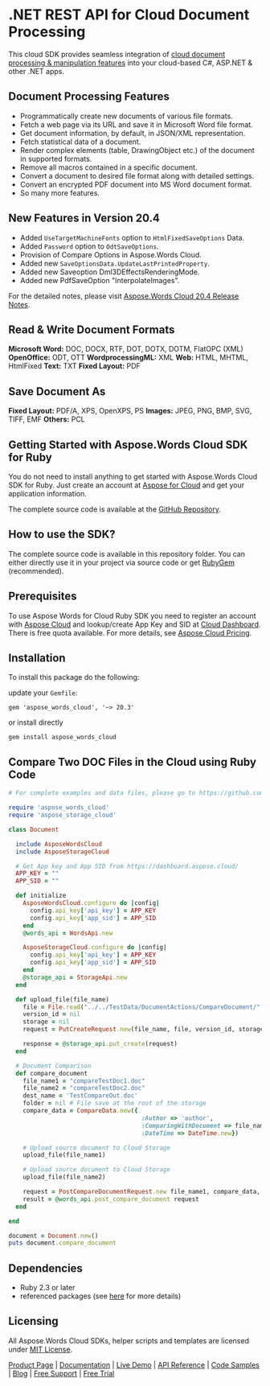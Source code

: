 # .NET REST API for Cloud Document Processing

This cloud SDK provides seamless integration of [cloud document processing & manipulation features](https://products.aspose.cloud/words/net) into your cloud-based C#, ASP.NET & other .NET apps.

## Document Processing Features

- Programmatically create new documents of various file formats.
- Fetch a web page via its URL and save it in Microsoft Word file format.
- Get document information, by default, in JSON/XML representation.
- Fetch statistical data of a document.
- Render complex elements (table, DrawingObject etc.) of the document in supported formats.
- Remove all macros contained in a specific document.
- Convert a document to desired file format along with detailed settings.
- Convert an encrypted PDF document into MS Word document format.
- So many more features.

## New Features in Version 20.4

- Added `UseTargetMachineFonts` option to `HtmlFixedSaveOptions` Data.
- Added `Password` option to `OdtSaveOptions`.
- Provision of Compare Options in Aspose.Words Cloud.
- Added new `SaveOptionsData.UpdateLastPrintedProperty`.
- Added new Saveoption Dml3DEffectsRenderingMode.
- Added new PdfSaveOption "InterpolateImages".

For the detailed notes, please visit [Aspose.Words Cloud 20.4 Release Notes](https://docs.aspose.cloud/display/wordscloud/Aspose.Words+Cloud+20.4+Release+Notes).

## Read & Write Document Formats

**Microsoft Word:** DOC, DOCX, RTF, DOT, DOTX, DOTM, FlatOPC (XML)
**OpenOffice:** ODT, OTT
**WordprocessingML:** XML
**Web:** HTML, MHTML, HtmlFixed
**Text:** TXT
**Fixed Layout:** PDF

## Save Document As

**Fixed Layout:** PDF/A, XPS, OpenXPS, PS
**Images:** JPEG, PNG, BMP, SVG, TIFF, EMF
**Others:** PCL

## Getting Started with Aspose.Words Cloud SDK for Ruby

You do not need to install anything to get started with Aspose.Words Cloud SDK for Ruby. Just create an account at [Aspose for Cloud](https://dashboard.aspose.cloud/#/apps) and get your application information.

The complete source code is available at the [GitHub Repository](https://github.com/aspose-words-cloud/aspose-words-cloud-ruby).

## How to use the SDK?

The complete source code is available in this repository folder. You can either directly use it in your project via source code or get [RubyGem](https://rubygems.org/gems/aspose_words_cloud) (recommended).

## Prerequisites

To use Aspose Words for Cloud Ruby SDK you need to register an account with [Aspose Cloud](https://www.aspose.cloud/) and lookup/create App Key and SID at [Cloud Dashboard](https://dashboard.aspose.cloud/#/apps). There is free quota available. For more details, see [Aspose Cloud Pricing](https://github.com/aspose-words-cloud/aspose-words-cloud-ruby/blob/master/tests).

## Installation

To install this package do the following: 

update your `Gemfile`:

`gem 'aspose_words_cloud', '~> 20.3'`

or install directly

`gem install aspose_words_cloud`

## Compare Two DOC Files in the Cloud using Ruby Code

```ruby
# For complete examples and data files, please go to https://github.com/aspose-words-cloud/aspose-words-cloud-ruby

require 'aspose_words_cloud'
require 'aspose_storage_cloud'

class Document

  include AsposeWordsCloud
  include AsposeStorageCloud

  # Get App key and App SID from https://dashboard.aspose.cloud/
  APP_KEY = ""
  APP_SID = ""

  def initialize
    AsposeWordsCloud.configure do |config|
      config.api_key['api_key'] = APP_KEY
      config.api_key['app_sid'] = APP_SID
    end
    @words_api = WordsApi.new

    AsposeStorageCloud.configure do |config|
      config.api_key['api_key'] = APP_KEY
      config.api_key['app_sid'] = APP_SID
    end
    @storage_api = StorageApi.new
  end

  def upload_file(file_name)
    file = File.read("../../TestData/DocumentActions/CompareDocument/" << file_name)
    version_id = nil
    storage = nil
    request = PutCreateRequest.new(file_name, file, version_id, storage)

    response = @storage_api.put_create(request)
  end

  # Document Comparison
  def compare_document
    file_name1 = "compareTestDoc1.doc"
    file_name2 = "compareTestDoc2.doc"
    dest_name = 'TestCompareOut.doc'
    folder = nil # File save at the root of the storage
    compare_data = CompareData.new({
                                     :Author => 'author',
                                     :ComparingWithDocument => file_name2,
                                     :DateTime => DateTime.new})

    # Upload source document to Cloud Storage
    upload_file(file_name1)

    # Upload source document to Cloud Storage
    upload_file(file_name2)

    request = PostCompareDocumentRequest.new file_name1, compare_data, folder, :dest_file_name => dest_name
    result = @words_api.post_compare_document request
  end

end

document = Document.new()
puts document.compare_document
```

## Dependencies

- Ruby 2.3 or later
- referenced packages (see [here](https://github.com/aspose-words-cloud/aspose-words-cloud-ruby/blob/master/Gemfile) for more details)

## Licensing

All Aspose.Words Cloud SDKs, helper scripts and templates are licensed under [MIT License](https://github.com/aspose-words-cloud/aspose-words-cloud-ruby/blob/master/LICENSE).

[Product Page](https://products.aspose.cloud/words/net) | [Documentation](https://docs.aspose.cloud/display/wordscloud/Home) | [Live Demo](https://products.aspose.app/words/family) | [API Reference](https://apireference.aspose.cloud/words/) | [Code Samples](https://github.com/aspose-words-cloud/aspose-words-cloud-ruby) | [Blog](https://blog.aspose.cloud/category/words/) | [Free Support](https://forum.aspose.cloud/c/words) | [Free Trial](https://dashboard.aspose.cloud/#/apps)
